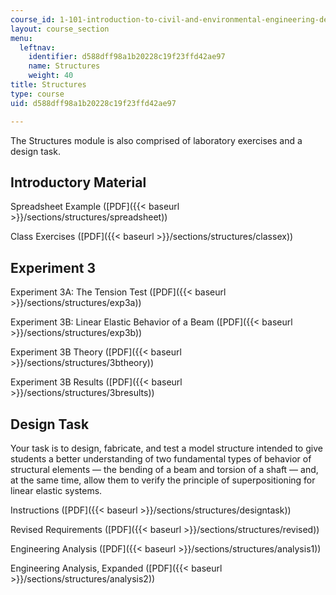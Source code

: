 ```yaml
---
course_id: 1-101-introduction-to-civil-and-environmental-engineering-design-i-fall-2006
layout: course_section
menu:
  leftnav:
    identifier: d588dff98a1b20228c19f23ffd42ae97
    name: Structures
    weight: 40
title: Structures
type: course
uid: d588dff98a1b20228c19f23ffd42ae97

---
```


The Structures module is also comprised of laboratory exercises and a design task.

Introductory Material
---------------------

Spreadsheet Example ([PDF]({{< baseurl >}}/sections/structures/spreadsheet))

Class Exercises ([PDF]({{< baseurl >}}/sections/structures/classex))

Experiment 3
------------

Experiment 3A: The Tension Test ([PDF]({{< baseurl >}}/sections/structures/exp3a))

Experiment 3B: Linear Elastic Behavior of a Beam ([PDF]({{< baseurl >}}/sections/structures/exp3b))

Experiment 3B Theory ([PDF]({{< baseurl >}}/sections/structures/3btheory))

Experiment 3B Results ([PDF]({{< baseurl >}}/sections/structures/3bresults))

Design Task
-----------

Your task is to design, fabricate, and test a model structure intended to give students a better understanding of two fundamental types of behavior of structural elements — the bending of a beam and torsion of a shaft — and, at the same time, allow them to verify the principle of superpositioning for linear elastic systems.

Instructions ([PDF]({{< baseurl >}}/sections/structures/designtask))

Revised Requirements ([PDF]({{< baseurl >}}/sections/structures/revised))

Engineering Analysis ([PDF]({{< baseurl >}}/sections/structures/analysis1))

Engineering Analysis, Expanded ([PDF]({{< baseurl >}}/sections/structures/analysis2))